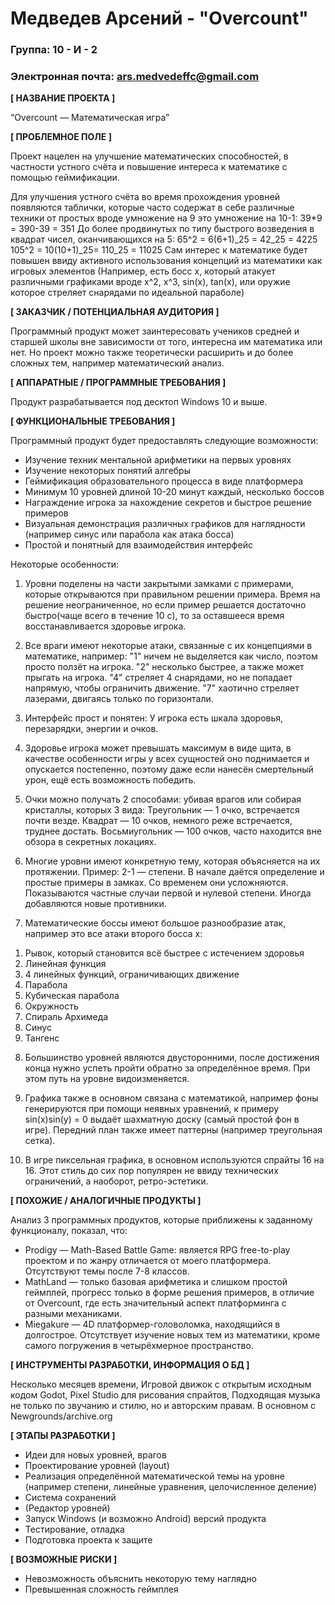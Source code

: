# Медведев Арсений - "Overcount"

### Группа: 10 - И - 2
### Электронная почта: ars.medvedeffc@gmail.com


**[ НАЗВАНИЕ ПРОЕКТА ]**

“Overcount — Математическая игра”

**[ ПРОБЛЕМНОЕ ПОЛЕ ]**

Проект нацелен на улучшение математических способностей, в частности устного счёта и повышение интереса к математике с помощью геймификации.

Для улучшения устного счёта во время прохождения уровней появляются таблички, которые часто содержат в себе различные техники от простых вроде умножение на 9 это умножение на 10-1:
39*9 = 390-39 = 351
До более продвинутых по типу быстрого возведения в квадрат чисел, оканчивающихся на 5:
65^2 = 6(6+1)_25 = 42_25 = 4225
105^2 = 10(10+1)_25= 110_25 = 11025
Сам интерес к математике будет повышен ввиду активного использования концепций из математики как игровых элементов (Например, есть босс x, который атакует различными графиками вроде x^2, x^3, sin(x), tan(x), или оружие которое стреляет снарядами по идеальной параболе)

**[ ЗАКАЗЧИК / ПОТЕНЦИАЛЬНАЯ АУДИТОРИЯ ]**

Программный продукт может заинтересовать учеников средней и старшей школы вне зависимости от того, интересна им математика или нет. Но проект можно также теоретически расширить и до более сложных тем, например математический анализ.

**[ АППАРАТНЫЕ / ПРОГРАММНЫЕ ТРЕБОВАНИЯ ]** 

Продукт разрабатывается под десктоп Windows 10 и выше.

**[ ФУНКЦИОНАЛЬНЫЕ ТРЕБОВАНИЯ ]**

Программный продукт будет предоставлять следующие возможности:
* Изучение техник ментальной арифметики на первых уровнях
* Изучение некоторых понятий алгебры
* Геймификация образовательного процесса в виде платформера
* Минимум 10 уровней длиной 10-20 минут каждый, несколько боссов
* Награждение игрока за нахождение секретов и быстрое решение примеров
* Визуальная демонстрация различных графиков для наглядности (например синус или парабола как атака босса)
* Простой и понятный для взаимодействия интерфейс

Некоторые особенности:
1. Уровни поделены на части закрытыми замками с примерами, которые открываются при правильном решении примера. Время на решение неограниченное, но если пример решается достаточно быстро(чаще всего в течение 10 с), то за оставшееся время восстанавливается здоровье игрока.

2. Все враги имеют некоторые атаки, связанные с их концепциями в математике, например:
"1" ничем не выделяется как число, поэтом просто ползёт на игрока.
"2" несколько быстрее, а также может прыгать на игрока.
"4" стреляет 4 снарядами, но не попадает напрямую, чтобы ограничить движение.
"7" хаотично стреляет лазерами, двигаясь только по горизонтали.

3. Интерфейс прост и понятен: У игрока есть шкала здоровья, перезарядки, энергии и очков.

4. Здоровье игрока может превышать максимум в виде щита, в качестве особенности игры у всех сущностей оно поднимается и опускается постепенно, поэтому даже если нанесён смертельный урон, ещё есть возможность победить.

5. Очки можно получать 2 способами: убивая врагов или собирая кристаллы, которых 3 вида:
Треугольник — 1 очко, встречается почти везде.
Квадрат — 10 очков, немного реже встречается, труднее достать.
Восьмиугольник — 100 очков, часто находится вне обзора в секретных локациях.
6. Многие уровни имеют конкретную тему, которая объясняется на их протяжении.
Пример: 2-1 — степени. В начале даётся определение и простые примеры в замках. Со временем они усложняются. Показываются частные случаи первой и нулевой степени. Иногда добавляются новые противники.

7. Математические боссы имеют большое разнообразие атак, например это все атаки второго босса х:
1) Рывок, который становится всё быстрее с истечением здоровья
2) Линейная функция
3) 4 линейных функций, ограничивающих движение
4) Парабола
5) Кубическая парабола
6) Окружность
7) Спираль Архимеда
8) Синус
9) Тангенс

8. Большинство уровней являются двусторонними, после достижения конца нужно успеть пройти обратно за определённое время. При этом путь на уровне видоизменяется.

9. Графика также в основном связана с математикой, например фоны генерируются при помощи неявных уравнений, к примеру sin(x)sin(y) = 0 выдаёт шахматную доску (самый простой фон в игре).
Передний план также имеет паттерны (например треугольная сетка).

10. В игре пиксельная графика, в основном используются спрайты 16 на 16. Этот стиль до сих пор популярен не ввиду технических ограничений, а наоборот, ретро-эстетики.

**[ ПОХОЖИЕ / АНАЛОГИЧНЫЕ ПРОДУКТЫ ]**

Анализ 3 программных продуктов, которые приближены к заданному функционалу, показал, что:

* Prodigy — Math-Based Battle Game: является RPG free-to-play проектом и по жанру отличается от моего платформера. Отсутствуют темы после 7-8 классов.
*	MathLand — только базовая арифметика и слишком простой геймплей, прогресс только в форме решения примеров, в отличие от Overcount, где есть значительный аспект платформинга с разными механиками.
* Miegakure — 4D платформер-головоломка, находящийся в долгострое. Отсутствует изучение новых тем из математики, кроме самого погружения в четырёхмерное пространство.

**[ ИНСТРУМЕНТЫ РАЗРАБОТКИ, ИНФОРМАЦИЯ О БД ]**

Несколько месяцев времени,
Игровой движок с открытым исходным кодом Godot,
Pixel Studio для рисования спрайтов,
Подходящая музыка не только по звучанию и стилю, но и авторским правам. В основном с Newgrounds/archive.org

**[ ЭТАПЫ РАЗРАБОТКИ ]**

*	Идеи для новых уровней, врагов
*	Проектирование уровней (layout)
*	Реализация определённой математической темы на уровне (например степени, линейные уравнения, целочисленное деление)
*	Система сохранений
*	(Редактор уровней)
*	Запуск Windows (и возможно Android) версий продукта
*	Тестирование, отладка
*	Подготовка проекта к защите

**[ ВОЗМОЖНЫЕ РИСКИ ]**

*	Невозможность объяснить некоторую тему наглядно
*	Превышенная сложность геймплея
